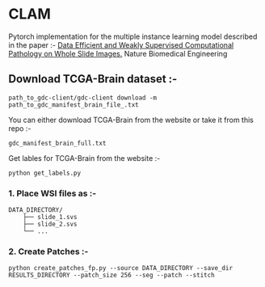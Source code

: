 # CLAM

Pytorch implementation for the multiple instance learning model described in the paper :- [Data Efficient and Weakly Supervised Computational Pathology on Whole Slide Images.](https://arxiv.org/abs/2004.09666) Nature Biomedical Engineering 

## Download TCGA-Brain dataset :- 
```
path_to_gdc-client/gdc-client download -m path_to_gdc_manifest_brain_file_.txt

```
You can either download TCGA-Brain from the website or take it from this repo :- 
```
gdc_manifest_brain_full.txt
```
Get lables for TCGA-Brain from the website :- 
```
python get_labels.py

```
### 1. Place WSI files as :- 
```
DATA_DIRECTORY/
	├── slide_1.svs
	├── slide_2.svs
	└── ...
```


### 2. Create Patches :- 
```
python create_patches_fp.py --source DATA_DIRECTORY --save_dir RESULTS_DIRECTORY --patch_size 256 --seg --patch --stitch 

```


